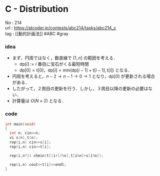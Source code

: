 # C - Distribution

No	: 214  
url	: https://atcoder.jp/contests/abc214/tasks/abc214_c  
tag	: [[動的計画法]]  #ABC #gray

### idea
- まず，円周ではなく，数直線で $[1,n]$ の範囲を考える．
  - $\text{dp}[i]$ := $i$ 番目に宝石がくる最短時間
  - $\text{dp}[0]=\text{t}[0]$，$\text{dp}[i]=\text{min}(\text{dp}[i-1]+\text{t}[i-1],\text{t}[i])$ となる．
- 円周を考えると，$n-2 \rightarrow n-1 \rightarrow 0 \rightarrow 1$ となり，$\text{dp}[0]$ が更新される場合がある．
- したがって，２周目の更新を行う．しかし，３周目以降の更新の必要はない．
- 計算量は $O(N \times 2)$ となる．

### code
```cpp
int	main(void)
{
  int n; cin>>n;
  vi s(n),t(n);
  rep(i,n) cin>>s[i];
  rep(i,n) cin>>t[i];

  rep(i,n*2) chmin(t[(i+1)%n],t[i%n]+s[i%n]);

  rep(i,n) cout<<t[i]<<endl;
}
```